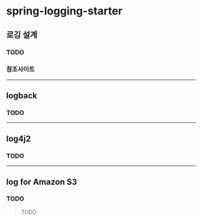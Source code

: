 # spring-logging-starter

## 로깅 설계
### TODO

### 참조사이트
> [](https://jacking75.github.io/ETC_log/)

---

## logback
### TODO
>

---

## log4j2
### TODO
> 

---

## log for Amazon S3
### TODO
> TODO

